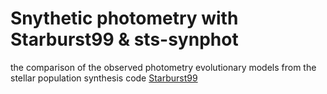 # Snythetic photometry with Starburst99 & sts-synphot

the comparison of the observed photometry 
evolutionary models from the stellar population synthesis code [Starburst99](https://www.stsci.edu/science/starburst99/docs/default.htm)
